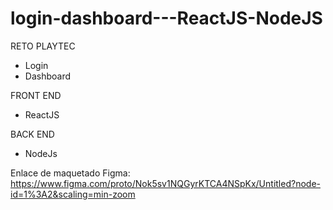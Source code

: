 # login-dashboard---ReactJS-NodeJS
RETO PLAYTEC
- Login
- Dashboard

FRONT END
- ReactJS

BACK END
- NodeJs

Enlace de maquetado Figma:
https://www.figma.com/proto/Nok5sv1NQGyrKTCA4NSpKx/Untitled?node-id=1%3A2&scaling=min-zoom

